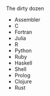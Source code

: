 The dirty dozen

* Assembler
* C
* Fortran
* Julia
* R
* Python
* Ruby
* Haskell
* Shell
* Prolog
* Clojure
* Rust
